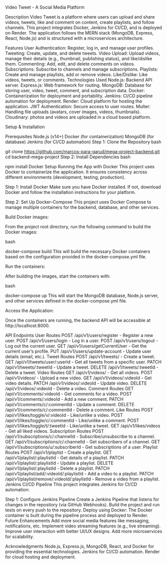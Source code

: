Video Tweet - A Social Media Platform

Description
Video Tweet is a platform where users can upload and share videos, tweets, like and comment on content, create playlists, and follow channels. This project integrates Docker,
Jenkins for CI/CD, and is deployed on Render. The application follows the MERN stack (MongoDB, Express, React, Node.js) and is structured with a microservices architecture.

Features
User Authentication: Register, log in, and manage user profiles.
Tweeting: Create, update, and delete tweets.
Video Upload: Upload videos, manage their details (e.g., thumbnail, publishing status), and like/dislike them.
Commenting: Add, edit, and delete comments on videos.
Subscriptions: Subscribe to channels and manage subscriptions.
Playlists: Create and manage playlists, add or remove videos.
Like/Dislike: Like videos, tweets, or comments.
Technologies Used
Node.js: Backend API server.
Express.js: Web framework for routing.
MongoDB: Database for storing user, video, tweet, comment, and subscription data.
Docker: Containerization for deployment and portability.
Jenkins: CI/CD pipeline automation for deployment.
Render: Cloud platform for hosting the application.
JWT Authentication: Secure access to user routes.
Multer: Handling file uploads (avatars, cover images, videos, thumbnails).
Cloudinary: photos and videos are uploaded in a cloud based platform.

Setup & Installation

Prerequisites
Node.js (v14+)
Docker (for containerization)
MongoDB (for database)
Jenkins (for CI/CD automation)
Step 1: Clone the Repository
bash

git clone https://github.com/marcos-para-garud/mega-project-backend.git
cd backend-mega-project
Step 2: Install Dependencies
bash

npm install
Docker Setup
Running the App with Docker
This project uses Docker to containerize the application. It ensures consistency across different environments (development, testing, production).

Step 1: Install Docker
Make sure you have Docker installed. If not, download Docker and follow the installation instructions for your platform.

Step 2: Set Up Docker-Compose
This project uses Docker Compose to manage multiple containers for the backend, database, and other services.

Build Docker images:

From the project root directory, run the following command to build the Docker images:

bash

docker-compose build
This will build the necessary Docker containers based on the configuration provided in the docker-compose.yml file.

Run the containers:

After building the images, start the containers with:

bash

docker-compose up
This will start the MongoDB database, Node.js server, and other services defined in the docker-compose.yml file.

Access the Application:

Once the containers are running, the backend API will be accessible at http://localhost:8000.

API Endpoints
User Routes
POST /api/v1/users/register - Register a new user.
POST /api/v1/users/login - Log in a user.
POST /api/v1/users/logout - Log out the current user.
GET /api/v1/users/getCurrentUser - Get the current user’s profile.
PUT /api/v1/users/update-account - Update user details (email, etc.).
Tweet Routes
POST /api/v1/tweets/ - Create a tweet.
GET /api/v1/tweets/user/:userId - Get all tweets from a specific user.
PATCH /api/v1/tweets/:tweetId - Update a tweet.
DELETE /api/v1/tweets/:tweetId - Delete a tweet.
Video Routes
GET /api/v1/videos/ - Get all videos.
POST /api/v1/videos/ - Upload a new video.
GET /api/v1/videos/:videoId - Get video details.
PATCH /api/v1/videos/:videoId - Update video.
DELETE /api/v1/videos/:videoId - Delete a video.
Comment Routes
GET /api/v1/comments/:videoId - Get comments for a video.
POST /api/v1/comments/:videoId - Add a new comment.
PATCH /api/v1/comments/c/:commentId - Update a comment.
DELETE /api/v1/comments/c/:commentId - Delete a comment.
Like Routes
POST /api/v1/likes/toggle/v/:videoId - Like/unlike a video.
POST /api/v1/likes/toggle/c/:commentId - Like/unlike a comment.
POST /api/v1/likes/toggle/t/:tweetId - Like/unlike a tweet.
GET /api/v1/likes/videos - Get all liked videos.
Subscription Routes
POST /api/v1/subscriptions/c/:channelId - Subscribe/unsubscribe to a channel.
GET /api/v1/subscriptions/c/:channelId - Get subscribers of a channel.
GET /api/v1/subscriptions/u/:subscriberId - Get subscriptions of a user.
Playlist Routes
POST /api/v1/playlist - Create a playlist.
GET /api/v1/playlist/:playlistId - Get details of a playlist.
PATCH /api/v1/playlist/:playlistId - Update a playlist.
DELETE /api/v1/playlist/:playlistId - Delete a playlist.
PATCH /api/v1/playlist/add/:videoId/:playlistId - Add a video to a playlist.
PATCH /api/v1/playlist/remove/:videoId/:playlistId - Remove a video from a playlist.
Jenkins CI/CD Pipeline
This project integrates Jenkins for CI/CD automation:

Step 1: Configure Jenkins Pipeline
Create a Jenkins Pipeline that listens for changes in the repository (via GitHub Webhooks).
Build the project and run tests on every push to the repository.
Deploy using Docker: The Docker container is built during the pipeline process and deployed to Render.
Future Enhancements
Add more social media features like messaging, notifications, etc.
Implement video streaming features (e.g., live streaming).
Improve user interaction with better UI/UX designs.
Add more microservices for scalability.


Acknowledgments
Node.js, Express.js, MongoDB, React, and Docker for providing the essential technologies.
Jenkins for CI/CD automation.
Render for cloud hosting and deployment.
